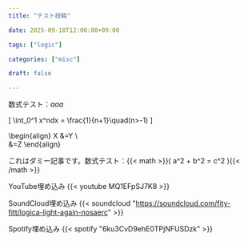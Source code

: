 ```yaml
---
title: "テスト投稿"

date: 2025-09-18T12:00:00+09:00

tags: ["logic"]

categories: ["misc"]

draft: false

---
```




数式テスト：$aaa$

\[
\int_0^1 x^ndx = \frac{1}{n+1}\quad(n>-1)
\]

\begin{align}
X &=Y \\\
 &=Z
\end{align}

これはダミー記事です。数式テスト：{{< math >}}\( a^2 + b^2 = c^2 \){{< /math >}}

YouTube埋め込み
{{< youtube MQ1EFpSJ7K8 >}}

SoundCloud埋め込み
{{< soundcloud "https://soundcloud.com/fity-fitt/logica-light-again-nosaerc" >}}

Spotify埋め込み
{{< spotify "6ku3CvD9ehE0TPjNFUSDzk" >}}


